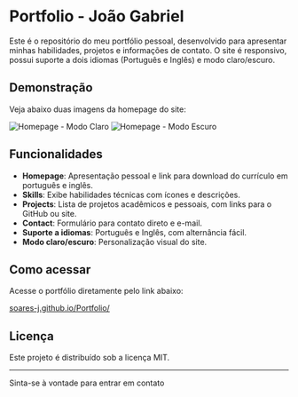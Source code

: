 # Portfolio - João Gabriel

Este é o repositório do meu portfólio pessoal, desenvolvido para apresentar minhas habilidades, projetos e informações de contato. O site é responsivo, possui suporte a dois idiomas (Português e Inglês) e modo claro/escuro.

## Demonstração

Veja abaixo duas imagens da homepage do site:

![Homepage - Modo Claro](https://github.com/user-attachments/assets/9eb10ce4-989b-4c3f-bb6c-dc424da940d8)
![Homepage - Modo Escuro](https://github.com/user-attachments/assets/5425bbeb-ddf3-4555-bb3e-0d15ec94a498)

## Funcionalidades

- **Homepage**: Apresentação pessoal e link para download do currículo em português e inglês.
- **Skills**: Exibe habilidades técnicas com ícones e descrições.
- **Projects**: Lista de projetos acadêmicos e pessoais, com links para o GitHub ou site.
- **Contact**: Formulário para contato direto e e-mail.
- **Suporte a idiomas**: Português e Inglês, com alternância fácil.
- **Modo claro/escuro**: Personalização visual do site.

## Como acessar

Acesse o portfólio diretamente pelo link abaixo:

[soares-j.github.io/Portfolio/](https://soares-j.github.io/Portfolio/)

## Licença

Este projeto é distribuído sob a licença MIT.

---

Sinta-se à vontade para entrar em contato
